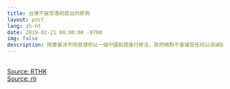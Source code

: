 ```yaml
---
title: 台灣不接受港府提出的修例
layout: post
lang: zh-ht
date: 2019-02-21 00:00:00 -0700
img: false
description: 陸委會決不同意港府以一個中國前提進行修法，政府絕對不會接受任何以消滅國家主權為目的的作為，所以希望港府還是以雙方人民福祉為考量、妥善處理這個案子。
---
```


<br>[Source: RTHK](https://hk.news.yahoo.com/%E9%99%B8%E5%A7%94%E6%9C%83%E4%B8%8D%E6%8E%A5%E5%8F%97%E4%BF%AE%E8%A8%82%E9%80%83%E7%8A%AF%E6%A2%9D%E4%BE%8B%E6%96%B9%E5%BC%8F-%E9%84%AD%E8%8B%A5%E9%A9%8A%E6%B2%92%E5%9B%9E%E6%87%89%E6%98%AF%E5%90%A6%E7%B9%BC%E7%BA%8C-033341442.html)
<br>[Source: rti](https://www.rti.org.tw/news/view/id/2012103)